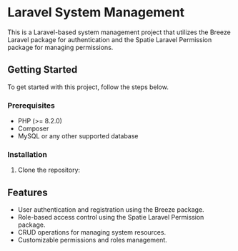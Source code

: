# Laravel System Management

This is a Laravel-based system management project that utilizes the Breeze Laravel package for authentication and the Spatie Laravel Permission package for managing permissions.

## Getting Started

To get started with this project, follow the steps below.

### Prerequisites

- PHP (>= 8.2.0)
- Composer
- MySQL or any other supported database

### Installation

1. Clone the repository:

## Features

- User authentication and registration using the Breeze package.
- Role-based access control using the Spatie Laravel Permission package.
- CRUD operations for managing system resources.
- Customizable permissions and roles management.

